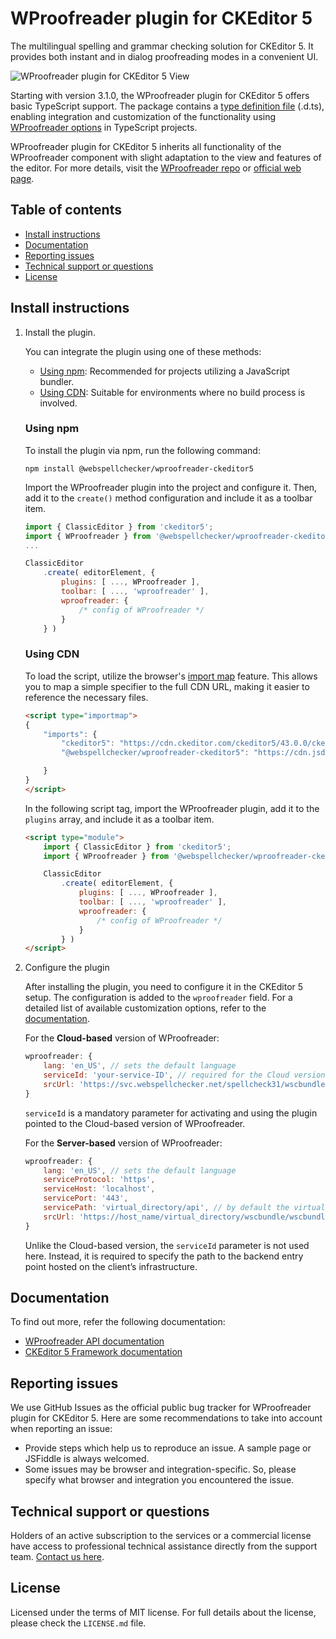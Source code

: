 WProofreader plugin for CKEditor 5
===================================

The multilingual spelling and grammar checking solution for CKEditor 5. It provides both instant and in dialog proofreading modes in a convenient UI.

![WProofreader plugin for CKEditor 5 View](https://webspellchecker.com/app/images/wproofreader_plugin_for_ckeditor5_v4.png)

Starting with version 3.1.0, the WProofreader plugin for CKEditor 5 offers basic TypeScript support. The package contains a [type definition file](https://github.com/WebSpellChecker/wproofreader-ckeditor5/blob/master/src/wproofreader.d.ts) (.d.ts), enabling integration and customization of the functionality using [WProofreader options](https://webspellchecker.com/docs/api/wscbundle/Options.html) in TypeScript projects.

WProofreader plugin for CKEditor 5 inherits all functionality of the WProofreader component with slight adaptation to the view and features of the editor. For more details, visit the [WProofreader repo](https://github.com/WebSpellChecker/wproofreader) or [official web page](https://webspellchecker.com/wsc-proofreader/).

## Table of contents

* [Install instructions](#install-instructions)
* [Documentation](#documentation)
* [Reporting issues](#reporting-issues)
* [Technical support or questions](#technical-support-or-questions)
* [License](#license)

## Install instructions

1. Install the plugin.

	You can integrate the plugin using one of these methods:
	- [Using npm](#using-npm): Recommended for projects utilizing a JavaScript bundler.
	- [Using CDN](#using-cdn): Suitable for environments where no build process is involved.

	### Using npm

	To install the plugin via npm, run the following command:

	```
	npm install @webspellchecker/wproofreader-ckeditor5
	```

	Import the WProofreader plugin into the project and configure it. Then, add it to the `create()` method configuration and include it as a toolbar item.

	```js
	import { ClassicEditor } from 'ckeditor5';
	import { WProofreader } from '@webspellchecker/wproofreader-ckeditor5';
	...

	ClassicEditor
		.create( editorElement, {
			plugins: [ ..., WProofreader ],
			toolbar: [ ..., 'wproofreader' ],
			wproofreader: {
				/* config of WProofreader */
			}
		} )
	```

	### Using CDN

	To load the script, utilize the browser's [import map](https://developer.mozilla.org/en-US/docs/Web/HTML/Element/script/type/importmap) feature. This allows you to map a simple specifier to the full CDN URL, making it easier to reference the necessary files.

	```html
	<script type="importmap">
	{
		"imports": {
			"ckeditor5": "https://cdn.ckeditor.com/ckeditor5/43.0.0/ckeditor5.js",
			"@webspellchecker/wproofreader-ckeditor5": "https://cdn.jsdelivr.net/npm/@webspellchecker/wproofreader-ckeditor5@3.1.1/dist/browser/index.js"

		}
	}
	</script>
	```

	In the following script tag, import the WProofreader plugin, add it to the `plugins` array, and include it as a toolbar item.

	```html
	<script type="module">
        import { ClassicEditor } from 'ckeditor5';
        import { WProofreader } from '@webspellchecker/wproofreader-ckeditor5';

		ClassicEditor
			.create( editorElement, {
				plugins: [ ..., WProofreader ],
				toolbar: [ ..., 'wproofreader' ],
				wproofreader: {
					/* config of WProofreader */
				}
			} )
    </script>
	```

2. Configure the plugin

	After installing the plugin, you need to configure it in the CKEditor 5 setup. The configuration is added to the `wproofreader` field. For a detailed list of available customization options, refer to the [documentation](https://webspellchecker.com/docs/api/wscbundle/Options.html).

	For the **Cloud-based** version of WProofreader:

	```js
	wproofreader: {
		lang: 'en_US', // sets the default language
		serviceId: 'your-service-ID', // required for the Cloud version only
		srcUrl: 'https://svc.webspellchecker.net/spellcheck31/wscbundle/wscbundle.js'
	}
	```

	`serviceId` is a mandatory parameter for activating and using the plugin pointed to the Cloud-based version of WProofreader.

	For the **Server-based** version of WProofreader:

	```js
	wproofreader: {
		lang: 'en_US', // sets the default language
		serviceProtocol: 'https',
		serviceHost: 'localhost',
		servicePort: '443',
		servicePath: 'virtual_directory/api', // by default the virtual_directory is wscservice
		srcUrl: 'https://host_name/virtual_directory/wscbundle/wscbundle.js'
	}
	```

	Unlike the Cloud-based version, the `serviceId` parameter is not used here. Instead, it is required to specify the path to the backend entry point hosted on the client’s infrastructure.

## Documentation

To find out more, refer the following documentation:

* [WProofreader API documentation](https://webspellchecker.com/docs/api/wscbundle/Options.html)
* [CKEditor 5 Framework documentation](https://ckeditor.com/docs/ckeditor5/latest/framework/index.html)

## Reporting issues

We use GitHub Issues as the official public bug tracker for WProofreader plugin for CKEditor 5. Here are some recommendations to take into account when reporting an issue:

* Provide steps which help us to reproduce an issue. A sample page or JSFiddle is always welcomed.
* Some issues may be browser and integration-specific. So, please specify what browser and integration you encountered the issue.

## Technical support or questions

Holders of an active subscription to the services or a commercial license have access to professional technical assistance directly from the support team. [Contact us here](https://webspellchecker.com/contact-us/).

## License

Licensed under the terms of MIT license. For full details about the license, please check the `LICENSE.md` file.

